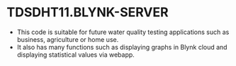 # TDSDHT11.BLYNK-SERVER
- This code is suitable for future water quality testing applications such as business, agriculture or home use.
- It also has many functions such as displaying graphs in Blynk cloud and displaying statistical values ​​via webapp.
